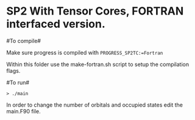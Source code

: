 SP2 With Tensor Cores, FORTRAN interfaced version.
=================================================

#To compile#

Make sure progress is compiled with `PROGRESS_SP2TC:=Fortran`

Within this folder use the make-fortran.sh script to setup the 
compilation flags.

#To run#

	> ./main 

In order to change the number of orbitals and occupied states 
edit the main.F90 file. 
